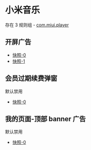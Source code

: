 # 小米音乐

存在 3 规则组 - [com.miui.player](/src/apps/com.miui.player.ts)

## 开屏广告

- [快照-0](https://i.gkd.li/import/import/12700962)
- [快照-1](https://i.gkd.li/import/12852707)

## 会员过期续费弹窗

默认禁用

- [快照-0](https://i.gkd.li/import/import/12700955)

## 我的页面-顶部 banner 广告

默认禁用

- [快照-0](https://i.gkd.li/import/import/12700984)

